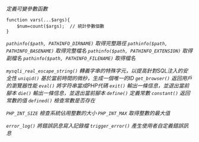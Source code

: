 *定義可變參數函數*
```
function vars(...$args){
	$num=count($args);	// 統計參數個數
}
```

*`pathinfo($path, PATHINFO_DIRNAME)` 取得完整路徑*
*`pathinfo($path, PATHINFO_BASENAME)` 取得完整檔名*
*`pathinfo($path, PATHINFO_EXTENSION)` 取得副檔名*
*`pathinfo($path, PATHINFO_FILENAME)` 取得檔名*

*`mysqli_real_escape_string()` 轉義字串的特殊字元，以提高針對SQL注入的安全性*
*`uniqid()` 基於當前時間的微秒，生成一個唯一的ID*
*`get_browser()` 返回用戶的瀏覽器性能*
*`eval()` 將字符串當成PHP代碼*
*`exit()` 輸出一條信息，並退出當前腳本*
*`die()`  輸出一條信息，並退出當前腳本*
*`define()` 定義常數*
*`constant()` 返回常數的值*
*`defined()` 檢查常數是否存在*

*`PHP_INT_SIZE` 檢查系統佔用整數的大小*
*`PHP_INT_MAX` 取得整數的最大值*

*`error_log()` 將錯誤訊息寫入記錄檔*
*`trigger_error()` 產生使用者自定義錯誤訊息*